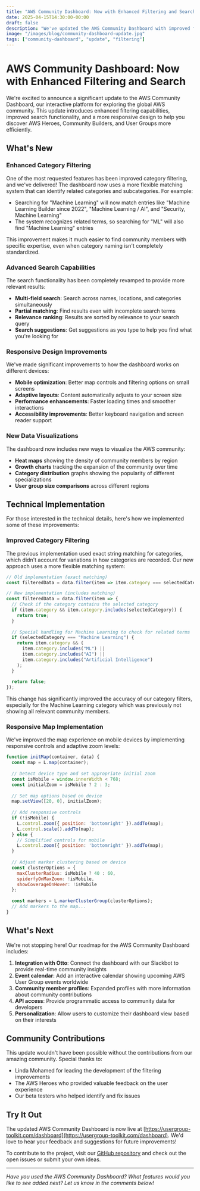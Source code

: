 ```yaml
---
title: "AWS Community Dashboard: Now with Enhanced Filtering and Search"
date: 2025-04-15T14:30:00-00:00
draft: false
description: "We've updated the AWS Community Dashboard with improved filtering capabilities, search functionality, and a more responsive design."
image: "/images/blog/community-dashboard-update.jpg"
tags: ["community-dashboard", "update", "filtering"]
---
```


# AWS Community Dashboard: Now with Enhanced Filtering and Search

We're excited to announce a significant update to the AWS Community Dashboard, our interactive platform for exploring the global AWS community. This update introduces enhanced filtering capabilities, improved search functionality, and a more responsive design to help you discover AWS Heroes, Community Builders, and User Groups more efficiently.

## What's New

### Enhanced Category Filtering

One of the most requested features has been improved category filtering, and we've delivered! The dashboard now uses a more flexible matching system that can identify related categories and subcategories. For example:

- Searching for "Machine Learning" will now match entries like "Machine Learning Builder since 2022", "Machine Learning / AI", and "Security, Machine Learning"
- The system recognizes related terms, so searching for "ML" will also find "Machine Learning" entries

This improvement makes it much easier to find community members with specific expertise, even when category naming isn't completely standardized.

### Advanced Search Capabilities

The search functionality has been completely revamped to provide more relevant results:

- **Multi-field search**: Search across names, locations, and categories simultaneously
- **Partial matching**: Find results even with incomplete search terms
- **Relevance ranking**: Results are sorted by relevance to your search query
- **Search suggestions**: Get suggestions as you type to help you find what you're looking for

### Responsive Design Improvements

We've made significant improvements to how the dashboard works on different devices:

- **Mobile optimization**: Better map controls and filtering options on small screens
- **Adaptive layouts**: Content automatically adjusts to your screen size
- **Performance enhancements**: Faster loading times and smoother interactions
- **Accessibility improvements**: Better keyboard navigation and screen reader support

### New Data Visualizations

The dashboard now includes new ways to visualize the AWS community:

- **Heat maps** showing the density of community members by region
- **Growth charts** tracking the expansion of the community over time
- **Category distribution** graphs showing the popularity of different specializations
- **User group size comparisons** across different regions

## Technical Implementation

For those interested in the technical details, here's how we implemented some of these improvements:

### Improved Category Filtering

The previous implementation used exact string matching for categories, which didn't account for variations in how categories are recorded. Our new approach uses a more flexible matching system:

```javascript
// Old implementation (exact matching)
const filteredData = data.filter(item => item.category === selectedCategory);

// New implementation (includes matching)
const filteredData = data.filter(item => {
  // Check if the category contains the selected category
  if (item.category && item.category.includes(selectedCategory)) {
    return true;
  }
  
  // Special handling for Machine Learning to check for related terms
  if (selectedCategory === "Machine Learning") {
    return item.category && (
      item.category.includes("ML") || 
      item.category.includes("AI") || 
      item.category.includes("Artificial Intelligence")
    );
  }
  
  return false;
});
```

This change has significantly improved the accuracy of our category filters, especially for the Machine Learning category which was previously not showing all relevant community members.

### Responsive Map Implementation

We've improved the map experience on mobile devices by implementing responsive controls and adaptive zoom levels:

```javascript
function initMap(container, data) {
  const map = L.map(container);
  
  // Detect device type and set appropriate initial zoom
  const isMobile = window.innerWidth < 768;
  const initialZoom = isMobile ? 2 : 3;
  
  // Set map options based on device
  map.setView([20, 0], initialZoom);
  
  // Add responsive controls
  if (!isMobile) {
    L.control.zoom({ position: 'bottomright' }).addTo(map);
    L.control.scale().addTo(map);
  } else {
    // Simplified controls for mobile
    L.control.zoom({ position: 'bottomright' }).addTo(map);
  }
  
  // Adjust marker clustering based on device
  const clusterOptions = {
    maxClusterRadius: isMobile ? 40 : 60,
    spiderfyOnMaxZoom: !isMobile,
    showCoverageOnHover: !isMobile
  };
  
  const markers = L.markerClusterGroup(clusterOptions);
  // Add markers to the map...
}
```

## What's Next

We're not stopping here! Our roadmap for the AWS Community Dashboard includes:

1. **Integration with Otto**: Connect the dashboard with our Slackbot to provide real-time community insights
2. **Event calendar**: Add an interactive calendar showing upcoming AWS User Group events worldwide
3. **Community member profiles**: Expanded profiles with more information about community contributions
4. **API access**: Provide programmatic access to community data for developers
5. **Personalization**: Allow users to customize their dashboard view based on their interests

## Community Contributions

This update wouldn't have been possible without the contributions from our amazing community. Special thanks to:

- Linda Mohamed for leading the development of the filtering improvements
- The AWS Heroes who provided valuable feedback on the user experience
- Our beta testers who helped identify and fix issues

## Try It Out

The updated AWS Community Dashboard is now live at [https://usergroup-toolkit.com/dashboard](https://usergroup-toolkit.com/dashboard). We'd love to hear your feedback and suggestions for future improvements!

To contribute to the project, visit our [GitHub repository](https://github.com/aws-user-group-toolkit/community-dashboard) and check out the open issues or submit your own ideas.

---

*Have you used the AWS Community Dashboard? What features would you like to see added next? Let us know in the comments below!*
